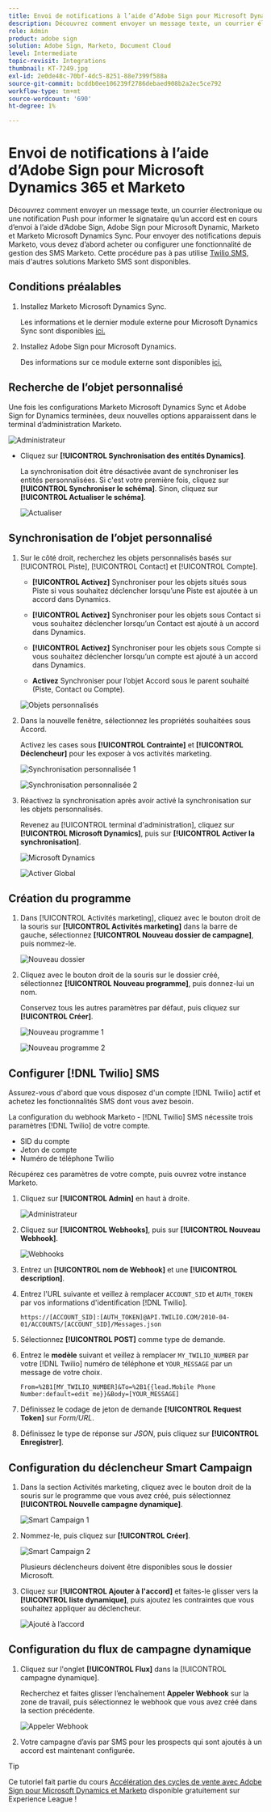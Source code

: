 ```yaml
---
title: Envoi de notifications à l’aide d’Adobe Sign pour Microsoft Dynamics 365 et Marketo
description: Découvrez comment envoyer un message texte, un courrier électronique ou une notification push afin de faire savoir au signataire qu’un accord est en cours d’envoi.
role: Admin
product: adobe sign
solution: Adobe Sign, Marketo, Document Cloud
level: Intermediate
topic-revisit: Integrations
thumbnail: KT-7249.jpg
exl-id: 2e0de48c-70bf-4dc5-8251-88e7399f588a
source-git-commit: bcddb0ee106239f2786debaed908b2a2ec5ce792
workflow-type: tm+mt
source-wordcount: '690'
ht-degree: 1%

---
```


# Envoi de notifications à l’aide d’Adobe Sign pour Microsoft Dynamics 365 et Marketo

Découvrez comment envoyer un message texte, un courrier électronique ou une notification Push pour informer le signataire qu’un accord est en cours d’envoi à l’aide d’Adobe Sign, Adobe Sign pour Microsoft Dynamic, Marketo et Marketo Microsoft Dynamics Sync. Pour envoyer des notifications depuis Marketo, vous devez d’abord acheter ou configurer une fonctionnalité de gestion des SMS Marketo. Cette procédure pas à pas utilise [Twilio SMS](https://launchpoint.marketo.com/twilio/twilio-sms-for-marketo/), mais d&#39;autres solutions Marketo SMS sont disponibles.

## Conditions préalables

1. Installez Marketo Microsoft Dynamics Sync.

   Les informations et le dernier module externe pour Microsoft Dynamics Sync sont disponibles [ici.](https://experienceleague.adobe.com/docs/marketo/using/product-docs/crm-sync/microsoft-dynamics/marketo-plugin-releases-for-microsoft-dynamics.html)

1. Installez Adobe Sign pour Microsoft Dynamics.

   Des informations sur ce module externe sont disponibles [ici.](https://helpx.adobe.com/ca/sign/using/microsoft-dynamics-integration-installation-guide.html)

## Recherche de l’objet personnalisé

Une fois les configurations Marketo Microsoft Dynamics Sync et Adobe Sign for Dynamics terminées, deux nouvelles options apparaissent dans le terminal d’administration Marketo.

![Administrateur](assets/adminTerminal.png)

* Cliquez sur **[!UICONTROL Synchronisation des entités Dynamics]**.

   La synchronisation doit être désactivée avant de synchroniser les entités personnalisées. Si c&#39;est votre première fois, cliquez sur **[!UICONTROL Synchroniser le schéma]**. Sinon, cliquez sur **[!UICONTROL Actualiser le schéma]**.

   ![Actualiser](assets/refreshSchema.png)

## Synchronisation de l’objet personnalisé

1. Sur le côté droit, recherchez les objets personnalisés basés sur [!UICONTROL Piste], [!UICONTROL Contact] et [!UICONTROL Compte].

   * **[!UICONTROL Activez]** Synchroniser pour les objets situés sous Piste si vous souhaitez déclencher lorsqu’une Piste est ajoutée à un accord dans Dynamics.

   * **[!UICONTROL Activez]** Synchroniser pour les objets sous Contact si vous souhaitez déclencher lorsqu’un Contact est ajouté à un accord dans Dynamics.

   * **[!UICONTROL Activez]** Synchroniser pour les objets sous Compte si vous souhaitez déclencher lorsqu’un compte est ajouté à un accord dans Dynamics.

   * **Activez** Synchroniser pour l’objet Accord sous le parent souhaité (Piste, Contact ou Compte).

   ![Objets personnalisés](assets/enableSyncDynamics.png)

1. Dans la nouvelle fenêtre, sélectionnez les propriétés souhaitées sous Accord.

   Activez les cases sous **[!UICONTROL Contrainte]** et **[!UICONTROL Déclencheur]** pour les exposer à vos activités marketing.

   ![Synchronisation personnalisée 1](assets/entitySync1.png)

   ![Synchronisation personnalisée 2](assets/entitySync2.png)

1. Réactivez la synchronisation après avoir activé la synchronisation sur les objets personnalisés.

   Revenez au [!UICONTROL terminal d&#39;administration], cliquez sur **[!UICONTROL Microsoft Dynamics]**, puis sur **[!UICONTROL Activer la synchronisation]**.

   ![Microsoft Dynamics ](assets/microsoftDynamics.png)

   ![Activer Global](assets/enableGlobalDynamics.png)

## Création du programme

1. Dans [!UICONTROL Activités marketing], cliquez avec le bouton droit de la souris sur **[!UICONTROL Activités marketing]** dans la barre de gauche, sélectionnez **[!UICONTROL Nouveau dossier de campagne]**, puis nommez-le.

   ![Nouveau dossier](assets/newFolder.png)

1. Cliquez avec le bouton droit de la souris sur le dossier créé, sélectionnez **[!UICONTROL Nouveau programme]**, puis donnez-lui un nom.

   Conservez tous les autres paramètres par défaut, puis cliquez sur **[!UICONTROL Créer]**.

   ![Nouveau programme 1](assets/newProgram1.png)

   ![Nouveau programme 2](assets/newProgram2.png)

## Configurer [!DNL Twilio] SMS

Assurez-vous d&#39;abord que vous disposez d&#39;un compte [!DNL Twilio] actif et achetez les fonctionnalités SMS dont vous avez besoin.

La configuration du webhook Marketo - [!DNL Twilio] SMS nécessite trois paramètres [!DNL Twilio] de votre compte.

* SID du compte
* Jeton de compte
* Numéro de téléphone Twilio

Récupérez ces paramètres de votre compte, puis ouvrez votre instance Marketo.

1. Cliquez sur **[!UICONTROL Admin]** en haut à droite.

   ![Administrateur](assets/adminTab.png)

1. Cliquez sur **[!UICONTROL Webhooks]**, puis sur **[!UICONTROL Nouveau Webhook]**.

   ![Webhooks](assets/webhooks.png)

1. Entrez un **[!UICONTROL nom de Webhook]** et une **[!UICONTROL description]**.

1. Entrez l&#39;URL suivante et veillez à remplacer `ACCOUNT_SID` et `AUTH_TOKEN` par vos informations d&#39;identification [!DNL Twilio].

   ```
   https://[ACCOUNT_SID]:[AUTH_TOKEN]@API.TWILIO.COM/2010-04-01/ACCOUNTS/[ACCOUNT_SID]/Messages.json
   ```

1. Sélectionnez **[!UICONTROL POST]** comme type de demande.

1. Entrez le **modèle** suivant et veillez à remplacer `MY_TWILIO_NUMBER` par votre [!DNL Twilio] numéro de téléphone et `YOUR_MESSAGE` par un message de votre choix.

   ```
   From=%2B1[MY_TWILIO_NUMBER]&To=%2B1{{lead.Mobile Phone Number:default=edit me}}&Body=[YOUR_MESSAGE]
   ```

1. Définissez le codage de jeton de demande **[!UICONTROL Request Token]** sur *Form/URL*.

1. Définissez le type de réponse sur *JSON*, puis cliquez sur **[!UICONTROL Enregistrer]**.

## Configuration du déclencheur Smart Campaign

1. Dans la section Activités marketing, cliquez avec le bouton droit de la souris sur le programme que vous avez créé, puis sélectionnez **[!UICONTROL Nouvelle campagne dynamique]**.

   ![Smart Campaign 1](assets/smartCampaign1.png)

1. Nommez-le, puis cliquez sur **[!UICONTROL Créer]**.

   ![Smart Campaign 2](assets/smartCampaign3.png)

   Plusieurs déclencheurs doivent être disponibles sous le dossier Microsoft.

1. Cliquez sur **[!UICONTROL Ajouter à l&#39;accord]** et faites-le glisser vers la **[!UICONTROL liste dynamique]**, puis ajoutez les contraintes que vous souhaitez appliquer au déclencheur.

   ![Ajouté à l’accord](assets/addedToAgreementDynamics.png)

## Configuration du flux de campagne dynamique

1. Cliquez sur l&#39;onglet **[!UICONTROL Flux]** dans la [!UICONTROL campagne dynamique].

   Recherchez et faites glisser l’enchaînement **Appeler Webhook** sur la zone de travail, puis sélectionnez le webhook que vous avez créé dans la section précédente.

   ![Appeler Webhook](assets/callWebhook.png)

1. Votre campagne d’avis par SMS pour les prospects qui sont ajoutés à un accord est maintenant configurée.
>[!TIP]
>
>Ce tutoriel fait partie du cours [Accélération des cycles de vente avec Adobe Sign pour Microsoft Dynamics et Marketo](https://experienceleague.adobe.com/?recommended=Sign-U-1-2021.1) disponible gratuitement sur Experience League !